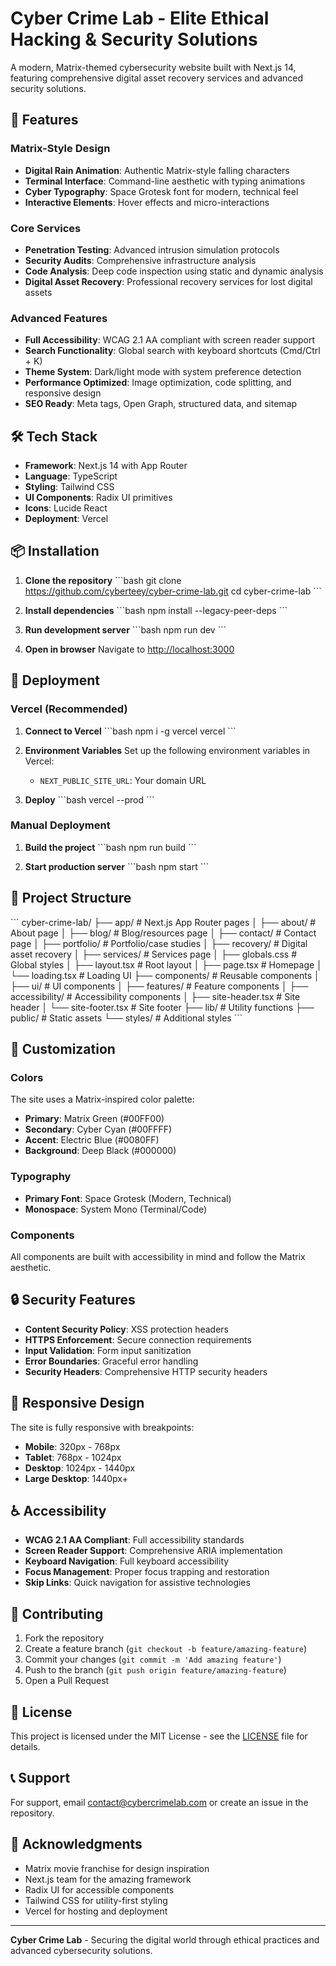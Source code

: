 # Cyber Crime Lab - Elite Ethical Hacking & Security Solutions

A modern, Matrix-themed cybersecurity website built with Next.js 14, featuring comprehensive digital asset recovery services and advanced security solutions.

## 🚀 Features

### Matrix-Style Design
- **Digital Rain Animation**: Authentic Matrix-style falling characters
- **Terminal Interface**: Command-line aesthetic with typing animations
- **Cyber Typography**: Space Grotesk font for modern, technical feel
- **Interactive Elements**: Hover effects and micro-interactions

### Core Services
- **Penetration Testing**: Advanced intrusion simulation protocols
- **Security Audits**: Comprehensive infrastructure analysis
- **Code Analysis**: Deep code inspection using static and dynamic analysis
- **Digital Asset Recovery**: Professional recovery services for lost digital assets

### Advanced Features
- **Full Accessibility**: WCAG 2.1 AA compliant with screen reader support
- **Search Functionality**: Global search with keyboard shortcuts (Cmd/Ctrl + K)
- **Theme System**: Dark/light mode with system preference detection
- **Performance Optimized**: Image optimization, code splitting, and responsive design
- **SEO Ready**: Meta tags, Open Graph, structured data, and sitemap

## 🛠 Tech Stack

- **Framework**: Next.js 14 with App Router
- **Language**: TypeScript
- **Styling**: Tailwind CSS
- **UI Components**: Radix UI primitives
- **Icons**: Lucide React
- **Deployment**: Vercel

## 📦 Installation

1. **Clone the repository**
   \`\`\`bash
   git clone https://github.com/cyberteey/cyber-crime-lab.git
   cd cyber-crime-lab
   \`\`\`

2. **Install dependencies**
   \`\`\`bash
   npm install --legacy-peer-deps
   \`\`\`

3. **Run development server**
   \`\`\`bash
   npm run dev
   \`\`\`

4. **Open in browser**
   Navigate to [http://localhost:3000](http://localhost:3000)

## 🚀 Deployment

### Vercel (Recommended)

1. **Connect to Vercel**
   \`\`\`bash
   npm i -g vercel
   vercel
   \`\`\`

2. **Environment Variables**
   Set up the following environment variables in Vercel:
   - `NEXT_PUBLIC_SITE_URL`: Your domain URL

3. **Deploy**
   \`\`\`bash
   vercel --prod
   \`\`\`

### Manual Deployment

1. **Build the project**
   \`\`\`bash
   npm run build
   \`\`\`

2. **Start production server**
   \`\`\`bash
   npm start
   \`\`\`

## 📁 Project Structure

\`\`\`
cyber-crime-lab/
├── app/                    # Next.js App Router pages
│   ├── about/             # About page
│   ├── blog/              # Blog/resources page
│   ├── contact/           # Contact page
│   ├── portfolio/         # Portfolio/case studies
│   ├── recovery/          # Digital asset recovery
│   ├── services/          # Services page
│   ├── globals.css        # Global styles
│   ├── layout.tsx         # Root layout
│   ├── page.tsx           # Homepage
│   └── loading.tsx        # Loading UI
├── components/            # Reusable components
│   ├── ui/               # UI components
│   ├── features/         # Feature components
│   ├── accessibility/    # Accessibility components
│   ├── site-header.tsx   # Site header
│   └── site-footer.tsx   # Site footer
├── lib/                  # Utility functions
├── public/               # Static assets
└── styles/               # Additional styles
\`\`\`

## 🎨 Customization

### Colors
The site uses a Matrix-inspired color palette:
- **Primary**: Matrix Green (#00FF00)
- **Secondary**: Cyber Cyan (#00FFFF)
- **Accent**: Electric Blue (#0080FF)
- **Background**: Deep Black (#000000)

### Typography
- **Primary Font**: Space Grotesk (Modern, Technical)
- **Monospace**: System Mono (Terminal/Code)

### Components
All components are built with accessibility in mind and follow the Matrix aesthetic.

## 🔒 Security Features

- **Content Security Policy**: XSS protection headers
- **HTTPS Enforcement**: Secure connection requirements
- **Input Validation**: Form input sanitization
- **Error Boundaries**: Graceful error handling
- **Security Headers**: Comprehensive HTTP security headers

## 📱 Responsive Design

The site is fully responsive with breakpoints:
- **Mobile**: 320px - 768px
- **Tablet**: 768px - 1024px
- **Desktop**: 1024px - 1440px
- **Large Desktop**: 1440px+

## ♿ Accessibility

- **WCAG 2.1 AA Compliant**: Full accessibility standards
- **Screen Reader Support**: Comprehensive ARIA implementation
- **Keyboard Navigation**: Full keyboard accessibility
- **Focus Management**: Proper focus trapping and restoration
- **Skip Links**: Quick navigation for assistive technologies

## 🤝 Contributing

1. Fork the repository
2. Create a feature branch (`git checkout -b feature/amazing-feature`)
3. Commit your changes (`git commit -m 'Add amazing feature'`)
4. Push to the branch (`git push origin feature/amazing-feature`)
5. Open a Pull Request

## 📄 License

This project is licensed under the MIT License - see the [LICENSE](LICENSE) file for details.

## 📞 Support

For support, email contact@cybercrimelab.com or create an issue in the repository.

## 🙏 Acknowledgments

- Matrix movie franchise for design inspiration
- Next.js team for the amazing framework
- Radix UI for accessible components
- Tailwind CSS for utility-first styling
- Vercel for hosting and deployment

---

**Cyber Crime Lab** - Securing the digital world through ethical practices and advanced cybersecurity solutions.
